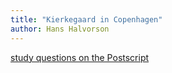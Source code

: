 ```yaml
---
title: "Kierkegaard in Copenhagen"
author: Hans Halvorson
---
```


[study questions on the Postscript](postscript-questions.html)
